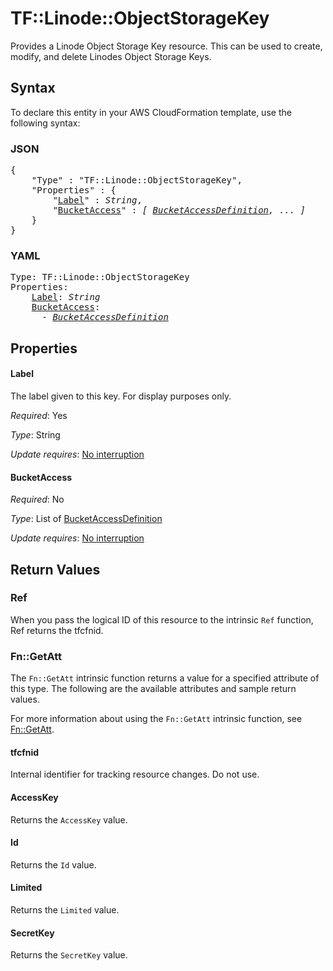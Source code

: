 # TF::Linode::ObjectStorageKey

Provides a Linode Object Storage Key resource. This can be used to create, modify, and delete Linodes Object Storage Keys.

## Syntax

To declare this entity in your AWS CloudFormation template, use the following syntax:

### JSON

<pre>
{
    "Type" : "TF::Linode::ObjectStorageKey",
    "Properties" : {
        "<a href="#label" title="Label">Label</a>" : <i>String</i>,
        "<a href="#bucketaccess" title="BucketAccess">BucketAccess</a>" : <i>[ <a href="bucketaccessdefinition.md">BucketAccessDefinition</a>, ... ]</i>
    }
}
</pre>

### YAML

<pre>
Type: TF::Linode::ObjectStorageKey
Properties:
    <a href="#label" title="Label">Label</a>: <i>String</i>
    <a href="#bucketaccess" title="BucketAccess">BucketAccess</a>: <i>
      - <a href="bucketaccessdefinition.md">BucketAccessDefinition</a></i>
</pre>

## Properties

#### Label

The label given to this key. For display purposes only.

_Required_: Yes

_Type_: String

_Update requires_: [No interruption](https://docs.aws.amazon.com/AWSCloudFormation/latest/UserGuide/using-cfn-updating-stacks-update-behaviors.html#update-no-interrupt)

#### BucketAccess

_Required_: No

_Type_: List of <a href="bucketaccessdefinition.md">BucketAccessDefinition</a>

_Update requires_: [No interruption](https://docs.aws.amazon.com/AWSCloudFormation/latest/UserGuide/using-cfn-updating-stacks-update-behaviors.html#update-no-interrupt)

## Return Values

### Ref

When you pass the logical ID of this resource to the intrinsic `Ref` function, Ref returns the tfcfnid.

### Fn::GetAtt

The `Fn::GetAtt` intrinsic function returns a value for a specified attribute of this type. The following are the available attributes and sample return values.

For more information about using the `Fn::GetAtt` intrinsic function, see [Fn::GetAtt](https://docs.aws.amazon.com/AWSCloudFormation/latest/UserGuide/intrinsic-function-reference-getatt.html).

#### tfcfnid

Internal identifier for tracking resource changes. Do not use.

#### AccessKey

Returns the <code>AccessKey</code> value.

#### Id

Returns the <code>Id</code> value.

#### Limited

Returns the <code>Limited</code> value.

#### SecretKey

Returns the <code>SecretKey</code> value.

